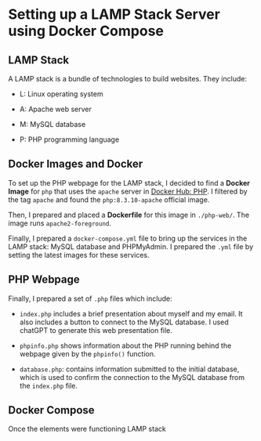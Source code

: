 # Setting up a LAMP Stack Server using Docker Compose

## LAMP Stack

A LAMP stack is a bundle of technologies to build websites. They include:

* L: Linux operating system

* A: Apache web server

* M: MySQL database

* P: PHP programming language

## Docker Images and Docker

To set up the PHP webpage for the LAMP stack, I decided to find a **Docker Image** for `php` that uses 
the `apache` server in [Docker Hub: PHP](https://hub.docker.com/_/php/). I filtered by the tag `apache`
and found the `php:8.3.10-apache` official image.

Then, I prepared and placed a **Dockerfile** for this image in `./php-web/`. The image runs 
`apache2-foreground`.

Finally, I prepared a `docker-compose.yml` file to bring up the services in the LAMP stack: MySQL 
database and PHPMyAdmin. I prepared the `.yml` file by setting the latest images for these services.

## PHP Webpage

Finally, I prepared a set of `.php` files which include:

* `index.php` includes a brief presentation about myself and my email. It also includes a button
  to connect to the MySQL database. I used chatGPT to generate this web presentation file.

* `phpinfo.php` shows information about the PHP running behind the webpage given by the `phpinfo()`
  function.

* `database.php`: contains information submitted to the initial database, which is used to confirm
  the connection to the MySQL database from the `index.php` file.

## Docker Compose

Once the elements were functioning  LAMP stack 
